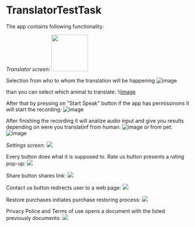 # TranslatorTestTask

The app contains following functionality:

*Translator screen:*
<img src="https://github.com/user-attachments/assets/c437f736-c13a-40c8-b48d-55372ed2520b" width="100">

Selection from who to whom the translation will be happening
![image](https://github.com/user-attachments/assets/17a34006-3e7b-42a9-bbd1-57768902ba01)

than you can select which animal to translate:
!([image](https://github.com/user-attachments/assets/2e1b7e7e-58a1-4850-bc3a-c355bf66b543)

After that by pressing on "Start Speak" button if the app has permissinons it will start the recording:
![image](https://github.com/user-attachments/assets/0668eef1-4de6-4ea7-8e2e-30a39265b32e)

After finishing the recording it will analize audio input and give you results depending on were you translatinf from human:
![image](https://github.com/user-attachments/assets/a4791927-3c55-4909-a255-a2097aa58fa9)
or from pet:
![image](https://github.com/user-attachments/assets/92287587-0116-4fb5-a03d-a1d38127c293)


*Settings screen:*
![](https://github.com/user-attachments/assets/c67ef7ef-47b6-4feb-adda-ab4240fd1d0d)

Every button does what it is supposed to.
Rate us button presents a rating pop-up:
![](https://github.com/user-attachments/assets/c8fe5690-ea4b-48f6-82e2-37ef68c92d40)

Share button shares link:
![](https://github.com/user-attachments/assets/90df11c4-5e4e-4f57-8f0d-07badce1e4dd)

Contact us button redirects user to a web page:
![](https://github.com/user-attachments/assets/c6d05b6b-ad04-45c0-b8af-80b072cea7ee)

Restore purchases initiates purchase restoring process:
![](https://github.com/user-attachments/assets/de6113ef-a05f-4174-b489-35afa6e62607)

Privacy Police and Terms of use opens a document with the listed previously documents:
![](https://github.com/user-attachments/assets/470941ff-bc72-442f-a31f-d2ec73133994)








